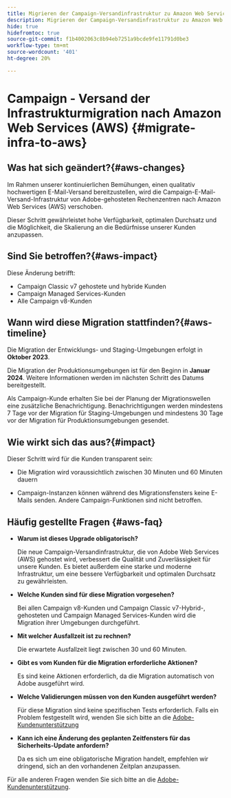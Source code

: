 ```yaml
---
title: Migrieren der Campaign-Versandinfrastruktur zu Amazon Web Services (AWS)
description: Migrieren der Campaign-Versandinfrastruktur zu Amazon Web Services (AWS)
hide: true
hidefromtoc: true
source-git-commit: f1b4002063c8b94eb7251a9bcde9fe11791d0be3
workflow-type: tm+mt
source-wordcount: '401'
ht-degree: 20%

---
```



# Campaign - Versand der Infrastrukturmigration nach Amazon Web Services (AWS) {#migrate-infra-to-aws}

## Was hat sich geändert?{#aws-changes}

Im Rahmen unserer kontinuierlichen Bemühungen, einen qualitativ hochwertigen E-Mail-Versand bereitzustellen, wird die Campaign-E-Mail-Versand-Infrastruktur von Adobe-gehosteten Rechenzentren nach Amazon Web Services (AWS) verschoben.

Dieser Schritt gewährleistet hohe Verfügbarkeit, optimalen Durchsatz und die Möglichkeit, die Skalierung an die Bedürfnisse unserer Kunden anzupassen.

## Sind Sie betroffen?{#aws-impact}

Diese Änderung betrifft:

* Campaign Classic v7 gehostete und hybride Kunden
* Campaign Managed Services-Kunden
* Alle Campaign v8-Kunden

## Wann wird diese Migration stattfinden?{#aws-timeline}

Die Migration der Entwicklungs- und Staging-Umgebungen erfolgt in **Oktober 2023**.

Die Migration der Produktionsumgebungen ist für den Beginn in **Januar 2024**. Weitere Informationen werden im nächsten Schritt des Datums bereitgestellt.

Als Campaign-Kunde erhalten Sie bei der Planung der Migrationswellen eine zusätzliche Benachrichtigung. Benachrichtigungen werden mindestens 7 Tage vor der Migration für Staging-Umgebungen und mindestens 30 Tage vor der Migration für Produktionsumgebungen gesendet.

## Wie wirkt sich das aus?{#impact}

Dieser Schritt wird für die Kunden transparent sein:

* Die Migration wird voraussichtlich zwischen 30 Minuten und 60 Minuten dauern

* Campaign-Instanzen können während des Migrationsfensters keine E-Mails senden. Andere Campaign-Funktionen sind nicht betroffen.


## Häufig gestellte Fragen {#aws-faq}

* **Warum ist dieses Upgrade obligatorisch?**

  Die neue Campaign-Versandinfrastruktur, die von Adobe Web Services (AWS) gehostet wird, verbessert die Qualität und Zuverlässigkeit für unsere Kunden. Es bietet außerdem eine starke und moderne Infrastruktur, um eine bessere Verfügbarkeit und optimalen Durchsatz zu gewährleisten.

* **Welche Kunden sind für diese Migration vorgesehen?**

  Bei allen Campaign v8-Kunden und Campaign Classic v7-Hybrid-, gehosteten und Campaign Managed Services-Kunden wird die Migration ihrer Umgebungen durchgeführt.

* **Mit welcher Ausfallzeit ist zu rechnen?**

  Die erwartete Ausfallzeit liegt zwischen 30 und 60 Minuten.

* **Gibt es vom Kunden für die Migration erforderliche Aktionen?**

  Es sind keine Aktionen erforderlich, da die Migration automatisch von Adobe ausgeführt wird.

* **Welche Validierungen müssen von den Kunden ausgeführt werden?**

  Für diese Migration sind keine spezifischen Tests erforderlich. Falls ein Problem festgestellt wird, wenden Sie sich bitte an die [Adobe-Kundenunterstützung](https://experienceleague.adobe.com/?support-solution=Campaign#support)


* **Kann ich eine Änderung des geplanten Zeitfensters für das Sicherheits-Update anfordern?**

  Da es sich um eine obligatorische Migration handelt, empfehlen wir dringend, sich an den vorhandenen Zeitplan anzupassen.


Für alle anderen Fragen wenden Sie sich bitte an die [Adobe-Kundenunterstützung](https://experienceleague.adobe.com/?support-solution=Campaign#support).
